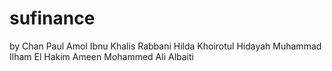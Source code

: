 # sufinance
by
Chan Paul Amol
Ibnu Khalis Rabbani
Hilda Khoirotul Hidayah
Muhammad Ilham El Hakim
Ameen Mohammed Ali Albaiti
